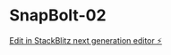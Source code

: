# SnapBolt-02

[Edit in StackBlitz next generation editor ⚡️](https://stackblitz.com/~/github.com/marcelo-uc/SnapBolt-02)